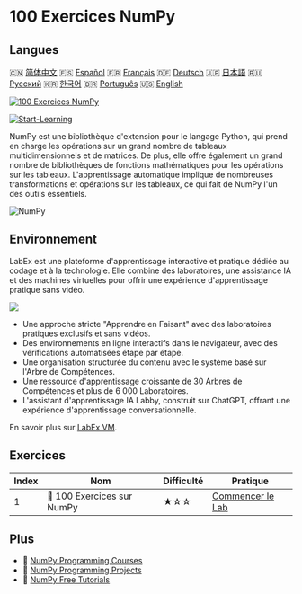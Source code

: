 # 100 Exercices NumPy

## Langues

🇨🇳 [简体中文](README_zh.md) 🇪🇸 [Español](README_es.md) 🇫🇷 [Français](README_fr.md) 🇩🇪 [Deutsch](README_de.md) 🇯🇵 [日本語](README_ja.md) 🇷🇺 [Русский](README_ru.md) 🇰🇷 [한국어](README_ko.md) 🇧🇷 [Português](README_pt.md) 🇺🇸 [English](README.md) 

[![100 Exercices NumPy](https://cover-creator.labex.io/100-numpy-exercises.png?lang=fr)](https://labex.io/fr/courses/100-numpy-exercises)

[![Start-Learning](https://img.shields.io/badge/Start-Learning-whitesmoke?style=for-the-badge)](https://labex.io/fr/courses/100-numpy-exercises)

NumPy est une bibliothèque d'extension pour le langage Python, qui prend en charge les opérations sur un grand nombre de tableaux multidimensionnels et de matrices. De plus, elle offre également un grand nombre de bibliothèques de fonctions mathématiques pour les opérations sur les tableaux. L'apprentissage automatique implique de nombreuses transformations et opérations sur les tableaux, ce qui fait de NumPy l'un des outils essentiels.

![NumPy](https://img.shields.io/badge/NumPy-whitesmoke?style=for-the-badge&logo=numpy)


## Environnement

LabEx est une plateforme d'apprentissage interactive et pratique dédiée au codage et à la technologie. Elle combine des laboratoires, une assistance IA et des machines virtuelles pour offrir une expérience d'apprentissage pratique sans vidéo.

![](https://tutorial-screenshot.getvm.io/images/vm-1725247253.png)

- Une approche stricte "Apprendre en Faisant" avec des laboratoires pratiques exclusifs et sans vidéos.
- Des environnements en ligne interactifs dans le navigateur, avec des vérifications automatisées étape par étape.
- Une organisation structurée du contenu avec le système basé sur l'Arbre de Compétences.
- Une ressource d'apprentissage croissante de 30 Arbres de Compétences et plus de 6 000 Laboratoires.
- L'assistant d'apprentissage IA Labby, construit sur ChatGPT, offrant une expérience d'apprentissage conversationnelle.

En savoir plus sur [LabEx VM](https://support.labex.io/using-labex/virtual-machine).

## Exercices

|   Index | Nom                        | Difficulté   | Pratique                                                                                          |
|---------|----------------------------|--------------|---------------------------------------------------------------------------------------------------|
|       1 | 📖 100 Exercices sur NumPy | ★☆☆          | <a target='_blank' href='https://labex.io/fr/labs/100-numpy-exercises-20746'>Commencer le Lab</a> |

## Plus

- 🔗 [NumPy Programming Courses](https://github.com/labex-labs/awesome-programming-courses)
- 🔗 [NumPy Programming Projects](https://github.com/labex-labs/awesome-programming-projects)
- 🔗 [NumPy Free Tutorials](https://github.com/labex-labs/numpy-free-tutorials)

